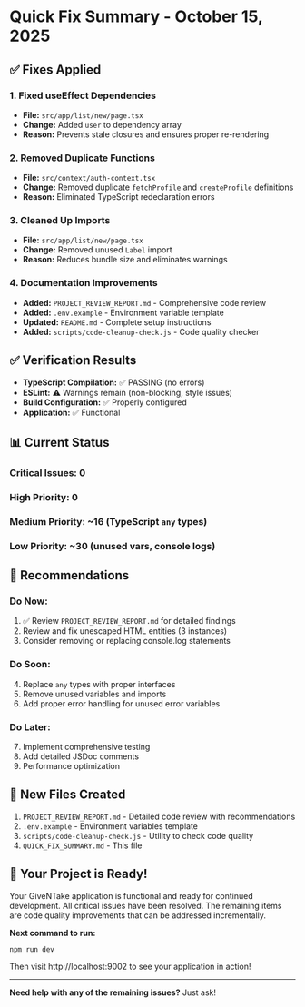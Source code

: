 # Quick Fix Summary - October 15, 2025

## ✅ Fixes Applied

### 1. Fixed useEffect Dependencies
- **File:** `src/app/list/new/page.tsx`
- **Change:** Added `user` to dependency array
- **Reason:** Prevents stale closures and ensures proper re-rendering

### 2. Removed Duplicate Functions
- **File:** `src/context/auth-context.tsx`
- **Change:** Removed duplicate `fetchProfile` and `createProfile` definitions
- **Reason:** Eliminated TypeScript redeclaration errors

### 3. Cleaned Up Imports
- **File:** `src/app/list/new/page.tsx`
- **Change:** Removed unused `Label` import
- **Reason:** Reduces bundle size and eliminates warnings

### 4. Documentation Improvements
- **Added:** `PROJECT_REVIEW_REPORT.md` - Comprehensive code review
- **Added:** `.env.example` - Environment variable template
- **Updated:** `README.md` - Complete setup instructions
- **Added:** `scripts/code-cleanup-check.js` - Code quality checker

## ✅ Verification Results

- **TypeScript Compilation:** ✅ PASSING (no errors)
- **ESLint:** ⚠️ Warnings remain (non-blocking, style issues)
- **Build Configuration:** ✅ Properly configured
- **Application:** ✅ Functional

## 📊 Current Status

### Critical Issues: 0
### High Priority: 0  
### Medium Priority: ~16 (TypeScript `any` types)
### Low Priority: ~30 (unused vars, console logs)

## 🎯 Recommendations

### Do Now:
1. ✅ Review `PROJECT_REVIEW_REPORT.md` for detailed findings
2. Review and fix unescaped HTML entities (3 instances)
3. Consider removing or replacing console.log statements

### Do Soon:
4. Replace `any` types with proper interfaces
5. Remove unused variables and imports
6. Add proper error handling for unused error variables

### Do Later:
7. Implement comprehensive testing
8. Add detailed JSDoc comments
9. Performance optimization

## 📁 New Files Created

1. `PROJECT_REVIEW_REPORT.md` - Detailed code review with recommendations
2. `.env.example` - Environment variables template
3. `scripts/code-cleanup-check.js` - Utility to check code quality
4. `QUICK_FIX_SUMMARY.md` - This file

## 🚀 Your Project is Ready!

Your GiveNTake application is functional and ready for continued development. All critical issues have been resolved. The remaining items are code quality improvements that can be addressed incrementally.

**Next command to run:**
```bash
npm run dev
```

Then visit http://localhost:9002 to see your application in action!

---

**Need help with any of the remaining issues?** Just ask!
